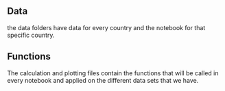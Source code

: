## Data
the data folders have data for every country and the notebook for that specific country.


## Functions
The calculation and plotting files contain the functions that will be called in every notebook and applied on the different data sets that we have.



